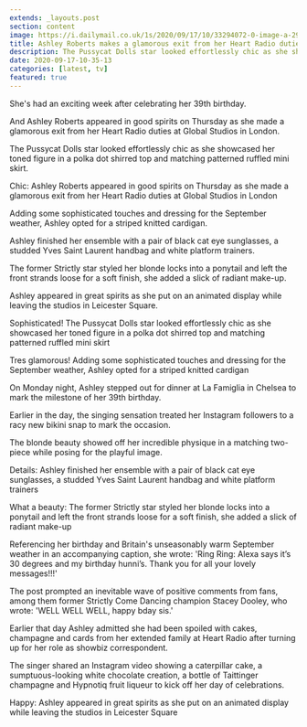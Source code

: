 ```yaml
---
extends: _layouts.post
section: content
image: https://i.dailymail.co.uk/1s/2020/09/17/10/33294072-0-image-a-29_1600335187242.jpg 
title: Ashley Roberts makes a glamorous exit from her Heart Radio duties in London 
description: The Pussycat Dolls star looked effortlessly chic as she showcased her toned figure in a polka dot shirred top and matching patterned ruffled mini skirt. 
date: 2020-09-17-10-35-13 
categories: [latest, tv] 
featured: true 
--- 
```

She's had an exciting week after celebrating her 39th birthday.

And Ashley Roberts appeared in good spirits on Thursday as she made a glamorous exit from her Heart Radio duties at Global Studios in London.

The Pussycat Dolls star looked effortlessly chic as she showcased her toned figure in a polka dot shirred top and matching patterned ruffled mini skirt.

Chic: Ashley Roberts appeared in good spirits on Thursday as she made a glamorous exit from her Heart Radio duties at Global Studios in London

Adding some sophisticated touches and dressing for the September weather, Ashley opted for a striped knitted cardigan. 

Ashley finished her ensemble with a pair of black cat eye sunglasses, a studded Yves Saint Laurent handbag and white platform trainers.

The former Strictly star styled her blonde locks into a ponytail and left the front strands loose for a soft finish, she added a slick of radiant make-up.

Ashley appeared in great spirits as she put on an animated display while leaving the studios in Leicester Square.

Sophisticated! The Pussycat Dolls star looked effortlessly chic as she showcased her toned figure in a polka dot shirred top and matching patterned ruffled mini skirt

Tres glamorous! Adding some sophisticated touches and dressing for the September weather, Ashley opted for a striped knitted cardigan

On Monday night, Ashley stepped out for dinner at La Famiglia in Chelsea to mark the milestone of her 39th birthday.  

Earlier in the day, the singing sensation treated her Instagram followers to a racy new bikini snap to mark the occasion.  

The blonde beauty showed off her incredible physique in a matching two-piece while posing for the playful image. 

Details: Ashley finished her ensemble with a pair of black cat eye sunglasses, a studded Yves Saint Laurent handbag and white platform trainers

What a beauty: The former Strictly star styled her blonde locks into a ponytail and left the front strands loose for a soft finish, she added a slick of radiant make-up

Referencing her birthday and Britain's unseasonably warm September weather in an accompanying caption, she wrote: 'Ring Ring: Alexa says it’s 30 degrees and my birthday hunni’s. Thank you for all your lovely messages!!!'  

The post prompted an inevitable wave of positive comments from fans, among them former Strictly Come Dancing champion Stacey Dooley, who wrote: 'WELL WELL WELL, happy bday sis.' 

Earlier that day Ashley admitted she had been spoiled with cakes, champagne and cards from her extended family at Heart Radio after turning up for her role as showbiz correspondent. 

The singer shared an Instagram video showing a caterpillar cake, a sumptuous-looking white chocolate creation, a bottle of Taittinger champagne and Hypnotiq fruit liqueur to kick off her day of celebrations.  

Happy: Ashley appeared in great spirits as she put on an animated display while leaving the studios in Leicester Square

